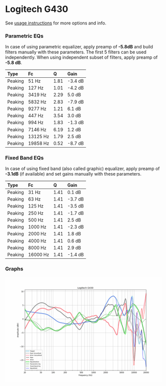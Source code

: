 # Logitech G430
See [usage instructions](https://github.com/jaakkopasanen/AutoEq#usage) for more options and info.

### Parametric EQs
In case of using parametric equalizer, apply preamp of **-5.8dB** and build filters manually
with these parameters. The first 5 filters can be used independently.
When using independent subset of filters, apply preamp of **-5.8 dB**.

| Type    | Fc       |    Q | Gain    |
|:--------|:---------|:-----|:--------|
| Peaking | 51 Hz    | 1.81 | -3.4 dB |
| Peaking | 127 Hz   | 1.01 | -4.2 dB |
| Peaking | 3419 Hz  | 2.29 | 5.0 dB  |
| Peaking | 5832 Hz  | 2.83 | -7.9 dB |
| Peaking | 9277 Hz  | 1.21 | 6.1 dB  |
| Peaking | 447 Hz   | 3.54 | 3.0 dB  |
| Peaking | 994 Hz   | 1.83 | -1.3 dB |
| Peaking | 7146 Hz  | 6.19 | 1.2 dB  |
| Peaking | 13125 Hz | 1.79 | 2.5 dB  |
| Peaking | 19858 Hz | 0.52 | -8.7 dB |

### Fixed Band EQs
In case of using fixed band (also called graphic) equalizer, apply preamp of **-3.1dB**
(if available) and set gains manually with these parameters.

| Type    | Fc       |    Q | Gain    |
|:--------|:---------|:-----|:--------|
| Peaking | 31 Hz    | 1.41 | 0.1 dB  |
| Peaking | 63 Hz    | 1.41 | -3.7 dB |
| Peaking | 125 Hz   | 1.41 | -3.5 dB |
| Peaking | 250 Hz   | 1.41 | -1.7 dB |
| Peaking | 500 Hz   | 1.41 | 2.5 dB  |
| Peaking | 1000 Hz  | 1.41 | -2.3 dB |
| Peaking | 2000 Hz  | 1.41 | 1.8 dB  |
| Peaking | 4000 Hz  | 1.41 | 0.6 dB  |
| Peaking | 8000 Hz  | 1.41 | 2.9 dB  |
| Peaking | 16000 Hz | 1.41 | -1.4 dB |

### Graphs
![](./Logitech%20G430.png)